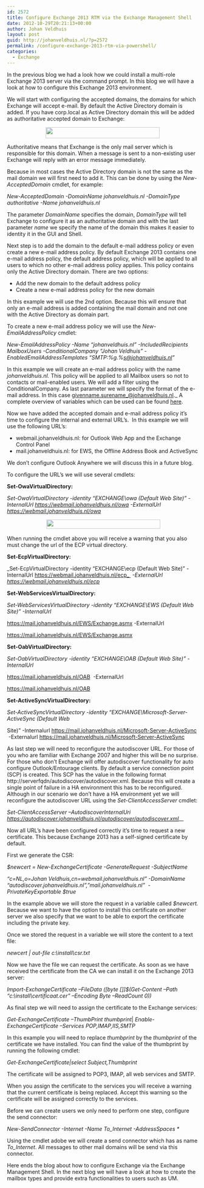 ```yaml
---
id: 2572
title: Configure Exchange 2013 RTM via the Exchange Management Shell
date: 2012-10-29T20:21:13+00:00
author: Johan Veldhuis
layout: post
guid: http://johanveldhuis.nl/?p=2572
permalink: /configure-exchange-2013-rtm-via-powershell/
categories:
  - Exchange
---
```

In the previous blog we had a look how we could install a multi-role Exchange 2013 server via the command prompt. In this blog we will have a look at how to configure this Exchange 2013 environment.

We will start with configuring the accepted domains, the domains for which Exchange will accept e-mail. By default the Active Directory domain is added. If you have corp.local as Active Directory domain this will be added as authoritative accepted domain to Exchange:

<p align="center">
  <img title="get-accepteddomain" alt="" src="https://i0.wp.com/johanveldhuis.nl/wp-content/uploads/2012/10/get_accepteddomain-300x29.png?resize=300%2C29" width="300" height="29" data-recalc-dims="1" />
</p>

Authoritative means that Exchange is the only mail server which is responsible for this domain. When a message is sent to a non-existing user Exchange will reply with an error message immediately.

Because in most cases the Active Directory domain is not the same as the mail domain we will first need to add it. This can be done by using the _New-AcceptedDomain_ cmdlet, for example:

_New-AcceptedDomain -DomainName johanveldhuis.nl -DomainType authoritative -Name johanveldhuis.nl_

The parameter _DomainName_ specifies the domain, _DomainType_ will tell Exchange to configure it as an authoritative domain and with the last parameter _name_ we specify the name of the domain this makes it easier to identity it in the GUI and Shell.

Next step is to add the domain to the default e-mail address policy or even create a new e-mail address policy. By default Exchange 2013 contains one e-mail address policy, the default address policy, which will be applied to all users to which no other e-mail address policy applies. This policy contains only the Active Directory domain. There are two options:

  * Add the new domain to the default address policy
  * Create a new e-mail address policy for the new domain

In this example we will use the 2nd option. Because this will ensure that only an e-mail address is added containing the mail domain and not one with the Active Directory as domain part.

To create a new e-mail address policy we will use the _New-EmailAddressPolicy_ cmdlet:

_New-EmailAddressPolicy -Name &#8220;johanveldhuis.nl&#8221; -IncludedRecipients MailboxUsers -ConditionalCompany &#8220;Johan Veldhuis&#8221; -EnabledEmailAddressTemplates &#8220;SMTP:%g.%s@johanveldhuis.nl&#8221;_

In this example we will create an e-mail address policy with the name _johanveldhuis.nl._ This policy will be applied to all Mailbox users so not to contacts or mail-enabled users. We will add a filter using the ConditionalCompany. As last parameter we will specify the format of the e-mail address. In this case givenname.surename_@johanveldhuis.nl._ A complete overview of variables which can be used can be found <a href="http://technet.microsoft.com/en-us/library/bb232171.aspx" target="_blank">here</a>.

Now we have added the accepted domain and e-mail address policy it’s time to configure the internal and external URL’s.  In this example we will use the following URL&#8217;s:

  * webmail.johanveldhuis.nl: for Outlook Web App and the Exchange Control Panel
  * mail.johanveldhuis.nl: for EWS, the Offline Address Book and ActiveSync

We don’t configure Outlook Anywhere we will discuss this in a future blog.

To configure the URL’s we will use several cmdlets:

**Set-OwaVirtualDirectory:**

_Set-OwaVirtualDirectory -identity &#8220;EXCHANGE\owa (Default Web Site)&#8221; -InternalUrl_ _https://webmail.johanveldhuis.nl/owa_ _-ExternalUrl_ _https://webmail.johanveldhuis.nl/owa_

<p align="center">
   <img title="Set-OwaVirtualDirectory" alt="" src="https://i0.wp.com/johanveldhuis.nl/wp-content/uploads/2012/10/set-owavirtualdirectory-300x24.png?resize=300%2C24" width="300" height="24" data-recalc-dims="1" />
</p>

When running the cmdlet above you will receive a warning that you also must change the url of the ECP virtual directory.

**Set-EcpVirtualDirectory:**

_Set-EcpVirtualDirectory -identity &#8220;EXCHANGE\ecp (Default Web Site)&#8221; -InternalUrl https://webmail.johanveldhuis.nl/ecp_  _-ExternalUrl https://webmail.johanveldhuis.nl/ecp_

**Set-WebServicesVirtualDirectory:**

_Set-WebServicesVirtualDirectory -identity &#8220;EXCHANGE\EWS (Default Web Site)&#8221; -InternalUrl_

https://mail.johanveldhuis.nl/EWS/Exchange.asmx -ExternalUrl

https://mail.johanveldhuis.nl/EWS/Exchange.asmx

**Set-OabVirtualDirectory:**

_Set-OabVirtualDirectory -identity &#8220;EXCHANGE\OAB (Default Web Site)&#8221; -InternalUrl_

https://mail.johanveldhuis.nl/OAB  -ExternalUrl

https://mail.johanveldhuis.nl/OAB

**Set-ActiveSyncVirtualDirectory:**

_Set-ActiveSyncVirtualDirectory -identity &#8220;EXCHANGE\Microsoft-Server-ActiveSync (Default Web_

Site)&#8221; -Internalurl https://mail.johanveldhuis.nl/Microsoft-Server-ActiveSync  -Externalurl https://mail.johanveldhuis.nl/Microsoft-Server-ActiveSync

As last step we will need to reconfigure the autodiscover URL. For those of you who are familiar with Exchange 2007 and higher this will be no surprise. For those who don’t Exchange will offer autodiscover functionality for auto configure Outlook/Entourage clients. By default a service connection point (SCP) is created. This SCP has the value in the following format http://serverfqdn/autodiscover/autodiscover.xml. Because this will create a single point of failure in a HA environment this has to be reconfigured. Although in our scenario we don’t have a HA environment yet we will reconfigure the autodiscover URL using the _Set-ClientAccessServer_ cmdlet:

_Set-ClientAccessServer –AutodiscoverInternalUri https://autodiscover.johanveldhuis.nl/autodiscover/autodiscover.xml___

Now all URL’s have been configured correctly it’s time to request a new certificate. This because Exchange 2013 has a self-signed certificate by default.

First we generate the CSR:

_$newcert = New-ExchangeCertificate -GenerateRequest -SubjectName_ 

_&#8220;c=NL,o=Johan Veldhuis,cn=webmail.johanveldhuis.nl&#8221; -DomainName &#8220;autodiscover.johanveldhuis.nl&#8221;,&#8221;mail.johanveldhuis.nl&#8221;  -PrivateKeyExportable $true_

In the example above we will store the request in a variable called _$newcert._ Because we want to have the option to install this certificate on another server we also specify that we want to be able to export the certificate including the private key.

Once we stored the request in a variable we will store the content to a text file:

_newcert | out-file c:\install\csr.txt_

Now we have the file we can request the certificate. As soon as we have received the certificate from the CA we can install it on the Exchange 2013 server:

_Import-ExchangeCertificate –FileData ([byte []]$(Get-Content –Path &#8220;c:\install\certificaat.cer&#8221; –Encoding Byte –ReadCount 0))_

As final step we will need to assign the certificate to the Exchange services:

_Get-ExchangeCertificate –ThumbPrint thumbprint_| _Enable-ExchangeCertificate –Services POP,IMAP,IIS,SMTP_

In this example you will need to replace _thumbprint_ by the _thumbprint_ of the certificate we have installed. You can find the value of the thumbprint by running the following cmdlet:

_Get-ExchangeCertificate|select Subject,Thumbprint_

The certificate will be assigned to POP3, IMAP, all web services and SMTP.

When you assign the certificate to the services you will receive a warning that the current certificate is being replaced. Accept this warning so the certificate will be assigned correctly to the services.

Before we can create users we only need to perform one step, configure the send connector:

_New-SendConnector -Internet -Name To_Internet -AddressSpaces *_

Using the cmdlet adobe we will create a send connector which has as name _To_Internet_. All messages to other mail domains will be send via this connector.

Here ends the blog about how to configure Exchange via the Exchange Management Shell. In the next blog we will have a look at how to create the mailbox types and provide extra functionalities to users such as UM.